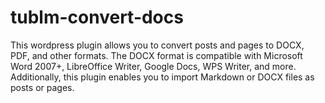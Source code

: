 # tublm-convert-docs
This wordpress plugin allows you to convert posts and pages to DOCX, PDF, and other formats. The DOCX format is compatible with Microsoft Word 2007+, LibreOffice Writer, Google Docs, WPS Writer, and more. Additionally, this plugin enables you to import Markdown or DOCX files as posts or pages.
